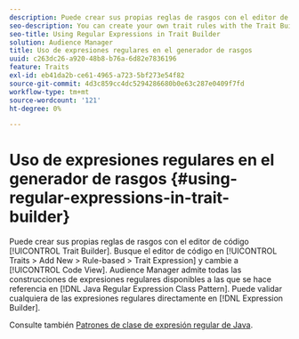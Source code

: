 ```yaml
---
description: Puede crear sus propias reglas de rasgos con el editor de código del Generador de rasgos. Busque el editor de código en Características > Agregar nuevo > Basado en reglas > Expresión de características y cambie a Vista de código. Audience Manager admite todas las construcciones de expresiones regulares disponibles a las que se hace referencia en el Patrón de clase de expresiones regulares de Java. Puede validar cualquiera de las expresiones regulares directamente en el generador de expresiones.
seo-description: You can create your own trait rules with the Trait Builder code editor. Find the code editor in Traits > Add New > Rule-based > Trait Expression and switch to Code View. Audience Manager supports all the available regular expression constructs referenced in the Java Regular Expression Class Pattern. You can validate any of the regular expressions directly in the Expression Builder.
seo-title: Using Regular Expressions in Trait Builder
solution: Audience Manager
title: Uso de expresiones regulares en el generador de rasgos
uuid: c263dc26-a920-48b8-b76a-6d82e7836196
feature: Traits
exl-id: eb41da2b-ce61-4965-a723-5bf273e54f82
source-git-commit: 4d3c859cc4dc5294286680b0e63c287e0409f7fd
workflow-type: tm+mt
source-wordcount: '121'
ht-degree: 0%

---
```


# Uso de expresiones regulares en el generador de rasgos {#using-regular-expressions-in-trait-builder}

Puede crear sus propias reglas de rasgos con el editor de código [!UICONTROL Trait Builder]. Busque el editor de código en [!UICONTROL Traits > Add New > Rule-based > Trait Expression] y cambie a [!UICONTROL Code View]. Audience Manager admite todas las construcciones de expresiones regulares disponibles a las que se hace referencia en [!DNL Java Regular Expression Class Pattern]. Puede validar cualquiera de las expresiones regulares directamente en [!DNL Expression Builder].

Consulte también [Patrones de clase de expresión regular de Java](https://docs.oracle.com/javase/7/docs/api/java/util/regex/Pattern.html).
